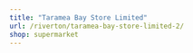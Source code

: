 ```yaml
---
title: "Taramea Bay Store Limited"
url: /riverton/taramea-bay-store-limited-2/
shop: supermarket
---
```

